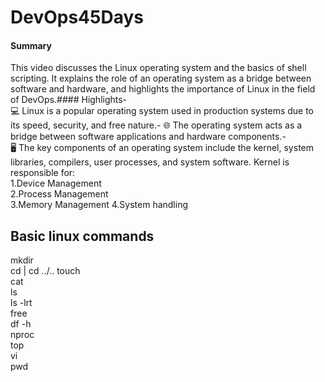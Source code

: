 # DevOps45Days
#### Summary  
This video discusses the Linux operating system and the basics of shell scripting. It explains the role of an operating system as a bridge between software and hardware, and highlights the importance of Linux in the field of DevOps.#### Highlights-  
💻 Linux is a popular operating system used in production systems due to its speed, security, and free nature.- 
🌐 The operating system acts as a bridge between software applications and hardware components.-   
🖥️ The key components of an operating system include the kernel, system libraries, compilers, user processes, and system software.
Kernel is responsible for:  
1.Device Management  
2.Process Management  
3.Memory Management
4.System handling  

## Basic linux commands

mkdir  
cd | cd ../..
touch  
cat  
ls  
ls -lrt  
free  
df -h  
nproc  
top  
vi  
pwd  
